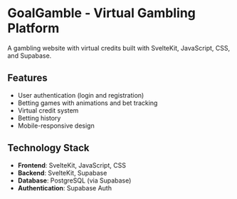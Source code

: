 # GoalGamble - Virtual Gambling Platform

A gambling website with virtual credits built with SvelteKit, JavaScript, CSS, and Supabase.

## Features

- User authentication (login and registration)
- Betting games with animations and bet tracking
- Virtual credit system
- Betting history
- Mobile-responsive design

## Technology Stack

- **Frontend**: SvelteKit, JavaScript, CSS
- **Backend**: SvelteKit, Supabase
- **Database**: PostgreSQL (via Supabase)
- **Authentication**: Supabase Auth
